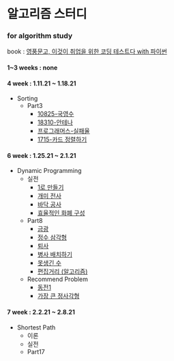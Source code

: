 # 알고리즘 스터디

### for algorithm study 

book : [영풍문고, 이것이 취업을 위한 코딩 테스트다 with 파이썬](http://www.kyobobook.co.kr/product/detailViewKor.laf?ejkGb=KOR&mallGb=KOR&barcode=9791162243077&orderClick=LEa&Kc=)

#### 1~3 weeks : none

#### 4 week : 1.11.21 ~ 1.18.21
- Sorting
  - Part3
    + [10825-국영수](https://github.com/emoFFnuro/this_is_a_algorithm_for_test/blob/main/10825-%EA%B5%AD%EC%98%81%EC%88%98.py)
    + [18310-안테나](https://github.com/emoFFnuro/this_is_a_algorithm_for_test/blob/main/18310-%EC%95%88%ED%85%8C%EB%82%98.py)
    + [프로그래머스-실패율](https://github.com/emoFFnuro/this_is_a_algorithm_for_test/blob/main/%EC%8B%A4%ED%8C%A8%EC%9C%A8.py)
    + [1715-카드 정렬하기](https://github.com/emoFFnuro/this_is_a_algorithm_for_test/blob/main/1715-%EC%B9%B4%EB%93%9C%20%EC%A0%95%EB%A0%AC%ED%95%98%EA%B8%B0.py)
    
#### 6 week : 1.25.21 ~ 2.1.21
- Dynamic Programming
  - 실전
     + [1로 만들기]()
     + [개미 전사](https://github.com/emoFFnuro/this_is_a_algorithm_for_test/blob/main/antworrior.py)
     + [바닥 공사](https://github.com/emoFFnuro/this_is_a_algorithm_for_test/blob/main/floorwork.py)
     + [효율적인 화폐 구성](https://github.com/emoFFnuro/this_is_a_algorithm_for_test/blob/main/currency.py)
  - Part8
    + [금광](https://github.com/emoFFnuro/this_is_a_algorithm_for_test/blob/main/goldminer.py)
    + [정수 삼각형](https://github.com/emoFFnuro/this_is_a_algorithm_for_test/blob/main/1932.py)
    + [퇴사](https://github.com/emoFFnuro/this_is_a_algorithm_for_test/blob/main/14501.py)
    + [병사 배치하기](https://github.com/emoFFnuro/this_is_a_algorithm_for_test/blob/main/18353.py)
    + [못생긴 수](https://github.com/emoFFnuro/this_is_a_algorithm_for_test/blob/main/ugly_num.py)
    + [편집거리 (알고리즘)](https://github.com/emoFFnuro/this_is_a_algorithm_for_test/blob/main/edit_distance.py)
  - Recommend Problem
    + [동전1](https://github.com/emoFFnuro/this_is_a_algorithm_for_test/blob/main/2293.py)
    + [가장 큰 정사각형](https://github.com/emoFFnuro/this_is_a_algorithm_for_test/blob/main/1915.py)
   
#### 7 week : 2.2.21 ~ 2.8.21
- Shortest Path
  - 이론
  - 실전
  - Part17
  
